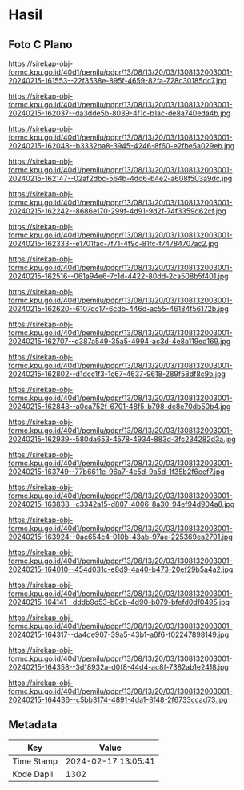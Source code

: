 # Hasil

## Foto C Plano

https://sirekap-obj-formc.kpu.go.id/40d1/pemilu/pdpr/13/08/13/20/03/1308132003001-20240215-161553--22f3538e-895f-4659-82fa-728c30185dc7.jpg

https://sirekap-obj-formc.kpu.go.id/40d1/pemilu/pdpr/13/08/13/20/03/1308132003001-20240215-162037--da3dde5b-8039-4f1c-b1ac-de8a740eda4b.jpg

https://sirekap-obj-formc.kpu.go.id/40d1/pemilu/pdpr/13/08/13/20/03/1308132003001-20240215-162048--b3332ba8-3945-4246-8f60-e2fbe5a029eb.jpg

https://sirekap-obj-formc.kpu.go.id/40d1/pemilu/pdpr/13/08/13/20/03/1308132003001-20240215-162147--02af2dbc-564b-4dd6-b4e2-a608f503a9dc.jpg

https://sirekap-obj-formc.kpu.go.id/40d1/pemilu/pdpr/13/08/13/20/03/1308132003001-20240215-162242--8686e170-299f-4d91-9d2f-74f3359d62cf.jpg

https://sirekap-obj-formc.kpu.go.id/40d1/pemilu/pdpr/13/08/13/20/03/1308132003001-20240215-162333--e1701fac-7f71-4f9c-81fc-f74784707ac2.jpg

https://sirekap-obj-formc.kpu.go.id/40d1/pemilu/pdpr/13/08/13/20/03/1308132003001-20240215-162516--061a94e6-7c1d-4422-80dd-2ca508b5f401.jpg

https://sirekap-obj-formc.kpu.go.id/40d1/pemilu/pdpr/13/08/13/20/03/1308132003001-20240215-162620--6107dc17-6cdb-446d-ac55-46184f56172b.jpg

https://sirekap-obj-formc.kpu.go.id/40d1/pemilu/pdpr/13/08/13/20/03/1308132003001-20240215-162707--d387a549-35a5-4994-ac3d-4e8a119ed169.jpg

https://sirekap-obj-formc.kpu.go.id/40d1/pemilu/pdpr/13/08/13/20/03/1308132003001-20240215-162802--d1dcc1f3-1c67-4637-9618-289f58df8c9b.jpg

https://sirekap-obj-formc.kpu.go.id/40d1/pemilu/pdpr/13/08/13/20/03/1308132003001-20240215-162848--a0ca752f-6701-48f5-b798-dc8e70db50b4.jpg

https://sirekap-obj-formc.kpu.go.id/40d1/pemilu/pdpr/13/08/13/20/03/1308132003001-20240215-162939--580da653-4578-4934-883d-3fc234282d3a.jpg

https://sirekap-obj-formc.kpu.go.id/40d1/pemilu/pdpr/13/08/13/20/03/1308132003001-20240215-163749--77b6611e-96a7-4e5d-9a5d-1f35b2f6eef7.jpg

https://sirekap-obj-formc.kpu.go.id/40d1/pemilu/pdpr/13/08/13/20/03/1308132003001-20240215-163838--c3342a15-d807-4006-8a30-94ef94d904a8.jpg

https://sirekap-obj-formc.kpu.go.id/40d1/pemilu/pdpr/13/08/13/20/03/1308132003001-20240215-163924--0ac654c4-010b-43ab-97ae-225369ea2701.jpg

https://sirekap-obj-formc.kpu.go.id/40d1/pemilu/pdpr/13/08/13/20/03/1308132003001-20240215-164010--454d031c-e8d9-4a40-b473-20ef29b5a4a2.jpg

https://sirekap-obj-formc.kpu.go.id/40d1/pemilu/pdpr/13/08/13/20/03/1308132003001-20240215-164141--dddb9d53-b0cb-4d90-b079-bfefd0df0495.jpg

https://sirekap-obj-formc.kpu.go.id/40d1/pemilu/pdpr/13/08/13/20/03/1308132003001-20240215-164317--da4de907-39a5-43b1-a6f6-f02247898149.jpg

https://sirekap-obj-formc.kpu.go.id/40d1/pemilu/pdpr/13/08/13/20/03/1308132003001-20240215-164358--3d18932a-d0f8-44d4-ac8f-7382ab1e2418.jpg

https://sirekap-obj-formc.kpu.go.id/40d1/pemilu/pdpr/13/08/13/20/03/1308132003001-20240215-164436--c5bb3174-4891-4da1-8f48-2f6733ccad73.jpg


## Metadata

| Key        | Value               |
| ---------- | ------------------- |
| Time Stamp | 2024-02-17 13:05:41 |
| Kode Dapil | 1302                |



